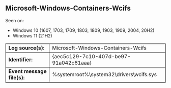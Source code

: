 ## Microsoft-Windows-Containers-Wcifs

Seen on:
* Windows 10 (1607, 1703, 1709, 1803, 1809, 1903, 1909, 2004, 20H2)
* Windows 11 (21H2)

<table border="1" class="docutils">
  <tbody>
    <tr>
      <td><b>Log source(s):</b></td>
      <td>Microsoft-Windows-Containers-Wcifs</td>
    </tr>
    <tr>
      <td><b>Identifier:</b></td>
      <td>{aec5c129-7c10-407d-be97-91a042c61aaa}</td>
    </tr>
    <tr>
      <td><b>Event message file(s):</b></td>
      <td>%systemroot%\system32\drivers\wcifs.sys</td>
    </tr>
  </tbody>
</table>

&nbsp;

